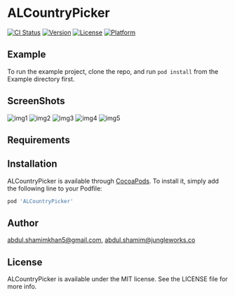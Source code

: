 # ALCountryPicker

[![CI Status](https://img.shields.io/travis/abdul.shamimkhan5@gmail.com/ALCountryPicker.svg?style=flat)](https://travis-ci.org/abdul.shamimkhan5@gmail.com/ALCountryPicker)
[![Version](https://img.shields.io/cocoapods/v/ALCountryPicker.svg?style=flat)](https://cocoapods.org/pods/ALCountryPicker)
[![License](https://img.shields.io/cocoapods/l/ALCountryPicker.svg?style=flat)](https://cocoapods.org/pods/ALCountryPicker)
[![Platform](https://img.shields.io/cocoapods/p/ALCountryPicker.svg?style=flat)](https://cocoapods.org/pods/ALCountryPicker)

## Example

To run the example project, clone the repo, and run `pod install` from the Example directory first.

## ScreenShots
![img1](https://user-images.githubusercontent.com/13666188/52888485-d08e6780-31a1-11e9-8143-a6d6d9595259.png) ![img2](https://user-images.githubusercontent.com/13666188/52888492-dab06600-31a1-11e9-8edb-d2c7ac8ea631.png)
![img3](https://user-images.githubusercontent.com/13666188/52888550-1814f380-31a2-11e9-8e67-59f6b88cad97.png) ![img4](https://user-images.githubusercontent.com/13666188/52888553-1c411100-31a2-11e9-8221-60f7d9fc4d0f.png) ![img5](https://user-images.githubusercontent.com/13666188/52888554-1d723e00-31a2-11e9-8e41-5aba218cef8a.png)


## Requirements

## Installation

ALCountryPicker is available through [CocoaPods](https://cocoapods.org). To install
it, simply add the following line to your Podfile:

```ruby
pod 'ALCountryPicker'
```

## Author

abdul.shamimkhan5@gmail.com, abdul.shamim@jungleworks.co

## License

ALCountryPicker is available under the MIT license. See the LICENSE file for more info.
